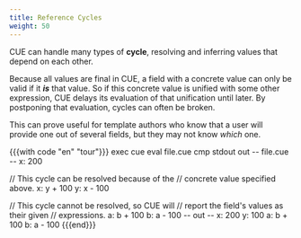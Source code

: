 ```yaml
---
title: Reference Cycles
weight: 50
---
```


CUE can handle many types of **cycle**, resolving and inferring values that
depend on each other.

Because all values are final in CUE, a field with a concrete value
can only be valid if it ***is*** that value.
So if this concrete value is unified with some other expression, CUE delays its
evaluation of that unification until later.
By postponing that evaluation, cycles can often be broken.

This can prove useful for template authors who know that a user will provide
one out of several fields, but they may not know *which* one.

{{{with code "en" "tour"}}}
exec cue eval file.cue
cmp stdout out
-- file.cue --
x: 200

// This cycle can be resolved because of the
// concrete value specified above.
x: y + 100
y: x - 100

// This cycle cannot be resolved, so CUE will
// report the field's values as their given
// expressions.
a: b + 100
b: a - 100
-- out --
x: 200
y: 100
a: b + 100
b: a - 100
{{{end}}}
